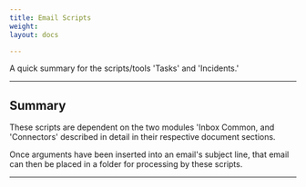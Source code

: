 ```yaml
---
title: Email Scripts
weight: 
layout: docs

---
```

A quick summary for the scripts/tools 'Tasks' and 'Incidents.'

<hr />

## Summary

These scripts are dependent on the two modules 'Inbox Common, and 'Connectors' described in detail in their respective document sections. 

Once arguments have been inserted into an email's subject line, that email can then be placed in a folder for processing by these scripts.

<hr />